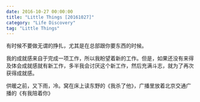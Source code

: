 ```yaml
---
date: 2016-10-27 00:00:00
title: "Little Things [20161027]"
category: "Life Discovery"
tag: "Little Things"
---
```


有时候不要做无谓的挣扎，尤其是在总部跟你要东西的时候。

我的成就感来自于完成一项工作，所以我盼望着新的工作。但是，如果还没有来得及体会成就感就有新工作，多半我会讨厌这个新工作，然后充满斗志，就为了再次获得成就感。

供暖之前，又下雨，冷。窝在床上读东野的《我杀了他》，广播里放着北京交通广播的《有我陪着你》